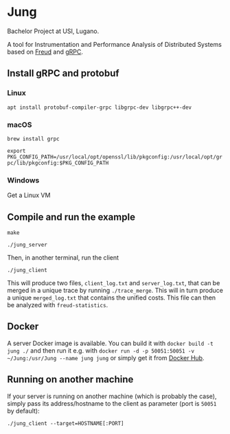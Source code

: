 # Jung
Bachelor Project at USI, Lugano.

A tool for Instrumentation and Performance Analysis of Distributed Systems based on [Freud](https://github.com/usi-systems/freud) and [gRPC](https://grpc.io).


## Install gRPC and protobuf

### Linux
`apt install protobuf-compiler-grpc libgrpc-dev libgrpc++-dev`

### macOS
`brew install grpc`

`export PKG_CONFIG_PATH=/usr/local/opt/openssl/lib/pkgconfig:/usr/local/opt/grpc/lib/pkgconfig:$PKG_CONFIG_PATH`

### Windows
Get a Linux VM


## Compile and run the example

`make`

`./jung_server`

Then, in another terminal, run the client

`./jung_client`

This will produce two files, `client_log.txt` and `server_log.txt`, that can be merged in a unique trace by running `./trace_merge`. This will in turn produce a unique `merged_log.txt` that contains the unified costs. This file can then be analyzed with `freud-statistics`.


## Docker

A server Docker image is available. You can build it with `docker build -t jung ./` and then run it e.g. with `docker run -d -p 50051:50051 -v ~/Jung:/usr/Jung --name jung jung` or simply get it from [Docker Hub](https://hub.docker.com/repository/docker/steeven9/jung).


## Running on another machine

If your server is running on another machine (which is probably the case), simply pass its address/hostname to the client as parameter (port is `50051` by default):

`./jung_client --target=HOSTNAME[:PORT]`
